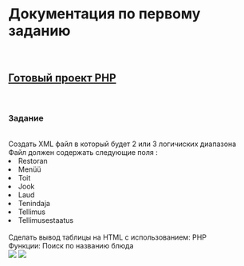<h1>Документация по первому заданию</h1>
<br>
<h2><a href="https://lavrov17.thkit.ee/ArvestusToo_Lavrov/">Готовый проект PHP<a></h2>
<br>
<h3>Задание</h3>
<br>
Создать XML файл в который будет 2 или 3 логичиских диапазона
<br>
Файл должен содержать следующие поля :
  <li>Restoran</li>
  <li>Menüü</li>
  <li>Toit</li>
  <li>Jook</li>
  <li>Laud</li>
  <li>Tenindaja</li>
  <li>Tellimus</li>
  <li>Tellimusestaatus</li>
<br>
Сделать вывод таблицы на HTML с использованием:
PHP
<br>
Функции:
Поиск по названию блюда
<br>
<img src="https://github.com/Sektumsem/LastProject/blob/master/H%C3%B5iva2.PNG">
<img src="https://github.com/Sektumsem/LastProject/blob/master/H%C3%B5iva.PNG">
